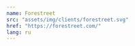 ```yaml
---
name: Forestreet
src: "assets/img/clients/forestreet.svg"
href: "https://forestreet.com/"
lang: ru
---
```


